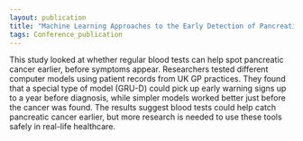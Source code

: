 ```yaml
---
layout: publication
title: "Machine Learning Approaches to the Early Detection of Pancreatic Cancer from Time-Series Primary Care Data - Victoria Moglia 2025"
tags: Conference_publication
---
```

This study looked at whether regular blood tests can help spot pancreatic cancer earlier, before symptoms appear. Researchers tested different computer models using patient records from UK GP practices. They found that a special type of model (GRU-D) could pick up early warning signs up to a year before diagnosis, while simpler models worked better just before the cancer was found. The results suggest blood tests could help catch pancreatic cancer earlier, but more research is needed to use these tools safely in real-life healthcare.
